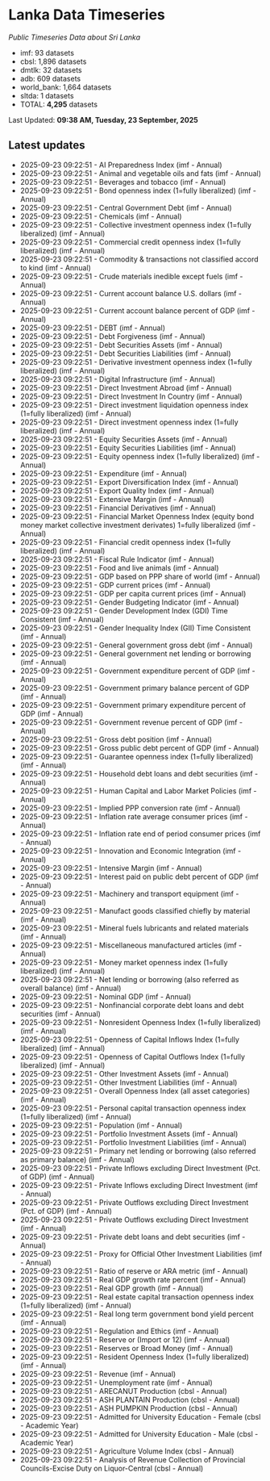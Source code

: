 # Lanka Data Timeseries
*Public Timeseries Data about Sri Lanka*

* imf: 93 datasets
* cbsl: 1,896 datasets
* dmtlk: 32 datasets
* adb: 609 datasets
* world_bank: 1,664 datasets
* sltda: 1 datasets
* TOTAL: **4,295** datasets

Last Updated: **09:38 AM, Tuesday, 23 September, 2025**

## Latest updates

* 2025-09-23 09:22:51 - AI Preparedness Index (imf - Annual)
* 2025-09-23 09:22:51 - Animal and vegetable oils and fats (imf - Annual)
* 2025-09-23 09:22:51 - Beverages and tobacco (imf - Annual)
* 2025-09-23 09:22:51 - Bond openness index (1=fully liberalized) (imf - Annual)
* 2025-09-23 09:22:51 - Central Government Debt (imf - Annual)
* 2025-09-23 09:22:51 - Chemicals (imf - Annual)
* 2025-09-23 09:22:51 - Collective investment openness index (1=fully liberalized) (imf - Annual)
* 2025-09-23 09:22:51 - Commercial credit openness index (1=fully liberalized) (imf - Annual)
* 2025-09-23 09:22:51 - Commodity & transactions not classified accord to kind (imf - Annual)
* 2025-09-23 09:22:51 - Crude materials inedible except fuels (imf - Annual)
* 2025-09-23 09:22:51 - Current account balance U.S. dollars (imf - Annual)
* 2025-09-23 09:22:51 - Current account balance percent of GDP (imf - Annual)
* 2025-09-23 09:22:51 - DEBT (imf - Annual)
* 2025-09-23 09:22:51 - Debt Forgiveness (imf - Annual)
* 2025-09-23 09:22:51 - Debt Securities Assets (imf - Annual)
* 2025-09-23 09:22:51 - Debt Securities Liabilities (imf - Annual)
* 2025-09-23 09:22:51 - Derivative investment openness index (1=fully liberalized) (imf - Annual)
* 2025-09-23 09:22:51 - Digital Infrastructure (imf - Annual)
* 2025-09-23 09:22:51 - Direct Investment Abroad (imf - Annual)
* 2025-09-23 09:22:51 - Direct Investment In Country (imf - Annual)
* 2025-09-23 09:22:51 - Direct investment liquidation openness index (1=fully liberalized) (imf - Annual)
* 2025-09-23 09:22:51 - Direct investment openness index (1=fully liberalized) (imf - Annual)
* 2025-09-23 09:22:51 - Equity Securities Assets (imf - Annual)
* 2025-09-23 09:22:51 - Equity Securities Liabilities (imf - Annual)
* 2025-09-23 09:22:51 - Equity openness index (1=fully liberalized) (imf - Annual)
* 2025-09-23 09:22:51 - Expenditure (imf - Annual)
* 2025-09-23 09:22:51 - Export Diversification Index (imf - Annual)
* 2025-09-23 09:22:51 - Export Quality Index (imf - Annual)
* 2025-09-23 09:22:51 - Extensive Margin (imf - Annual)
* 2025-09-23 09:22:51 - Financial Derivatives (imf - Annual)
* 2025-09-23 09:22:51 - Financial Market Openness Index (equity bond money market collective investment derivates) 1=fully liberalized (imf - Annual)
* 2025-09-23 09:22:51 - Financial credit openness index (1=fully liberalized) (imf - Annual)
* 2025-09-23 09:22:51 - Fiscal Rule Indicator (imf - Annual)
* 2025-09-23 09:22:51 - Food and live animals (imf - Annual)
* 2025-09-23 09:22:51 - GDP based on PPP share of world (imf - Annual)
* 2025-09-23 09:22:51 - GDP current prices (imf - Annual)
* 2025-09-23 09:22:51 - GDP per capita current prices (imf - Annual)
* 2025-09-23 09:22:51 - Gender Budgeting Indicator (imf - Annual)
* 2025-09-23 09:22:51 - Gender Development Index (GDI) Time Consistent (imf - Annual)
* 2025-09-23 09:22:51 - Gender Inequality Index (GII) Time Consistent (imf - Annual)
* 2025-09-23 09:22:51 - General government gross debt (imf - Annual)
* 2025-09-23 09:22:51 - General government net lending or borrowing (imf - Annual)
* 2025-09-23 09:22:51 - Government expenditure percent of GDP (imf - Annual)
* 2025-09-23 09:22:51 - Government primary balance percent of GDP (imf - Annual)
* 2025-09-23 09:22:51 - Government primary expenditure percent of GDP (imf - Annual)
* 2025-09-23 09:22:51 - Government revenue percent of GDP (imf - Annual)
* 2025-09-23 09:22:51 - Gross debt position (imf - Annual)
* 2025-09-23 09:22:51 - Gross public debt percent of GDP (imf - Annual)
* 2025-09-23 09:22:51 - Guarantee openness index (1=fully liberalized) (imf - Annual)
* 2025-09-23 09:22:51 - Household debt loans and debt securities (imf - Annual)
* 2025-09-23 09:22:51 - Human Capital and Labor Market Policies (imf - Annual)
* 2025-09-23 09:22:51 - Implied PPP conversion rate (imf - Annual)
* 2025-09-23 09:22:51 - Inflation rate average consumer prices (imf - Annual)
* 2025-09-23 09:22:51 - Inflation rate end of period consumer prices (imf - Annual)
* 2025-09-23 09:22:51 - Innovation and Economic Integration (imf - Annual)
* 2025-09-23 09:22:51 - Intensive Margin (imf - Annual)
* 2025-09-23 09:22:51 - Interest paid on public debt percent of GDP (imf - Annual)
* 2025-09-23 09:22:51 - Machinery and transport equipment (imf - Annual)
* 2025-09-23 09:22:51 - Manufact goods classified chiefly by material (imf - Annual)
* 2025-09-23 09:22:51 - Mineral fuels lubricants and related materials (imf - Annual)
* 2025-09-23 09:22:51 - Miscellaneous manufactured articles (imf - Annual)
* 2025-09-23 09:22:51 - Money market openness index (1=fully liberalized) (imf - Annual)
* 2025-09-23 09:22:51 - Net lending or borrowing (also referred as overall balance) (imf - Annual)
* 2025-09-23 09:22:51 - Nominal GDP (imf - Annual)
* 2025-09-23 09:22:51 - Nonfinancial corporate debt loans and debt securities (imf - Annual)
* 2025-09-23 09:22:51 - Nonresident Openness Index (1=fully liberalized) (imf - Annual)
* 2025-09-23 09:22:51 - Openness of Capital Inflows Index (1=fully liberalized) (imf - Annual)
* 2025-09-23 09:22:51 - Openness of Capital Outflows Index (1=fully liberalized) (imf - Annual)
* 2025-09-23 09:22:51 - Other Investment Assets (imf - Annual)
* 2025-09-23 09:22:51 - Other Investment Liabilities (imf - Annual)
* 2025-09-23 09:22:51 - Overall Openness Index (all asset categories) (imf - Annual)
* 2025-09-23 09:22:51 - Personal capital transaction openness index (1=fully liberalized) (imf - Annual)
* 2025-09-23 09:22:51 - Population (imf - Annual)
* 2025-09-23 09:22:51 - Portfolio Investment Assets (imf - Annual)
* 2025-09-23 09:22:51 - Portfolio Investment Liabilities (imf - Annual)
* 2025-09-23 09:22:51 - Primary net lending or borrowing (also referred as primary balance) (imf - Annual)
* 2025-09-23 09:22:51 - Private Inflows excluding Direct Investment (Pct. of GDP) (imf - Annual)
* 2025-09-23 09:22:51 - Private Inflows excluding Direct Investment (imf - Annual)
* 2025-09-23 09:22:51 - Private Outflows excluding Direct Investment (Pct. of GDP) (imf - Annual)
* 2025-09-23 09:22:51 - Private Outflows excluding Direct Investment (imf - Annual)
* 2025-09-23 09:22:51 - Private debt loans and debt securities (imf - Annual)
* 2025-09-23 09:22:51 - Proxy for Official Other Investment Liabilities (imf - Annual)
* 2025-09-23 09:22:51 - Ratio of reserve or ARA metric (imf - Annual)
* 2025-09-23 09:22:51 - Real GDP growth rate percent (imf - Annual)
* 2025-09-23 09:22:51 - Real GDP growth (imf - Annual)
* 2025-09-23 09:22:51 - Real estate capital transaction openness index (1=fully liberalized) (imf - Annual)
* 2025-09-23 09:22:51 - Real long term government bond yield percent (imf - Annual)
* 2025-09-23 09:22:51 - Regulation and Ethics (imf - Annual)
* 2025-09-23 09:22:51 - Reserve or (Import or 12) (imf - Annual)
* 2025-09-23 09:22:51 - Reserves or Broad Money (imf - Annual)
* 2025-09-23 09:22:51 - Resident Openness Index (1=fully liberalized) (imf - Annual)
* 2025-09-23 09:22:51 - Revenue (imf - Annual)
* 2025-09-23 09:22:51 - Unemployment rate (imf - Annual)
* 2025-09-23 09:22:51 - ARECANUT Production (cbsl - Annual)
* 2025-09-23 09:22:51 - ASH PLANTAIN Production (cbsl - Annual)
* 2025-09-23 09:22:51 - ASH PUMPKIN Production (cbsl - Annual)
* 2025-09-23 09:22:51 - Admitted for University Education - Female (cbsl - Academic Year)
* 2025-09-23 09:22:51 - Admitted for University Education - Male (cbsl - Academic Year)
* 2025-09-23 09:22:51 - Agriculture Volume Index (cbsl - Annual)
* 2025-09-23 09:22:51 - Analysis of Revenue Collection of Provincial Councils-Excise Duty on Liquor-Central (cbsl - Annual)